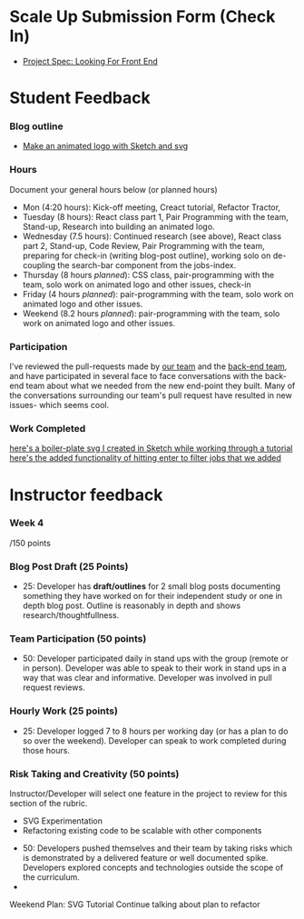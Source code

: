 # Scale Up Submission Form (Check In)

- [Project Spec: Looking For Front End](https://github.com/turingschool/lesson_plans/blob/master/ruby_04-apis_and_scalability/boxtrot_prime_project.markdown)

# Student Feedback

### Blog outline

- [Make an animated logo with Sketch and svg](https://gist.github.com/jeneve/d6ff2ade14b339c8f81613c09bdf0e16)

### Hours

Document your general hours below (or planned hours)

- Mon (4:20 hours): Kick-off meeting, Creact tutorial, Refactor Tractor,
- Tuesday (8 hours): React class part 1, Pair Programming with the team, Stand-up, Research into building an animated logo.
- Wednesday (7.5 hours): Continued research (see above), React class part 2, Stand-up, Code Review, Pair Programming with the team, preparing for check-in (writing blog-post outline), working solo on de-coupling the search-bar component from the jobs-index.
- Thursday (8 hours _planned_): CSS class, pair-programming with the team, solo work on animated logo and other issues, check-in
- Friday (4 hours _planned_): pair-programming with the team, solo work on animated logo and other issues.
- Weekend (8.2 hours _planned_): pair-programming with the team, solo work on animated logo and other issues.

### Participation

I've reviewed the pull-requests made by [our team](https://github.com/LookingForMe/lookingForFrontEnd/pull/61) and the [back-end team](https://github.com/LookingForMe/lookingfor/pull/108), and have participated in several face to face conversations with the back-end team about what we needed from the new end-point they built. Many of the conversations surrounding our team's pull request have resulted in new issues- which seems cool.

### Work Completed

[here's a boiler-plate svg I created in Sketch while working through a tutorial](https://codepen.io/jeneve/pen/YWaVBq)
[here's the added functionality of hitting enter to filter jobs that we added](https://github.com/LookingForMe/lookingForFrontEnd/blob/master/lib/components/SearchBarAndListings.js#L33)

# Instructor feedback

### Week 4

/150 points

### Blog Post Draft (25 Points)  

  * 25: Developer has **draft/outlines** for 2 small blog posts documenting something they have worked on for their independent study or one in depth blog post. Outline is reasonably in depth and shows research/thoughtfullness.

### Team Participation (50 points)

  * 50: Developer participated daily in stand ups with the group (remote or in person). Developer was able to speak to their work in stand ups in a way that was clear and informative. Developer was involved in pull request reviews.

### Hourly Work (25 points)

  * 25: Developer logged 7 to 8 hours per working day (or has a plan to do so over the weekend). Developer can speak to work completed during those hours.

### Risk Taking and Creativity (50 points)

Instructor/Developer will select one feature in the project to review for this section of the rubric.
  - SVG Experimentation
  - Refactoring existing code to be scalable with other components
  
  * 50: Developers pushed themselves and their team by taking risks which is demonstrated by a delivered feature or well documented spike. Developers explored concepts and technologies outside the scope of the curriculum.
  * 

Weekend Plan:
 SVG Tutorial
Continue talking about plan to refactor
